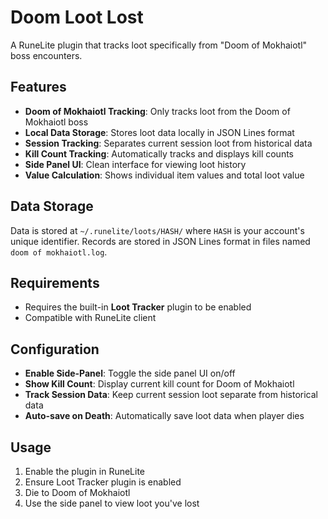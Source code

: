 # Doom Loot Lost

A RuneLite plugin that tracks loot specifically from "Doom of Mokhaiotl" boss encounters.

## Features

- **Doom of Mokhaiotl Tracking**: Only tracks loot from the Doom of Mokhaiotl boss
- **Local Data Storage**: Stores loot data locally in JSON Lines format
- **Session Tracking**: Separates current session loot from historical data
- **Kill Count Tracking**: Automatically tracks and displays kill counts
- **Side Panel UI**: Clean interface for viewing loot history
- **Value Calculation**: Shows individual item values and total loot value

## Data Storage

Data is stored at `~/.runelite/loots/HASH/` where `HASH` is your account's unique identifier.
Records are stored in JSON Lines format in files named `doom of mokhaiotl.log`.

## Requirements

- Requires the built-in **Loot Tracker** plugin to be enabled
- Compatible with RuneLite client

## Configuration

- **Enable Side-Panel**: Toggle the side panel UI on/off
- **Show Kill Count**: Display current kill count for Doom of Mokhaiotl
- **Track Session Data**: Keep current session loot separate from historical data
- **Auto-save on Death**: Automatically save loot data when player dies

## Usage

1. Enable the plugin in RuneLite
2. Ensure Loot Tracker plugin is enabled
3. Die to Doom of Mokhaiotl
4. Use the side panel to view loot you've lost